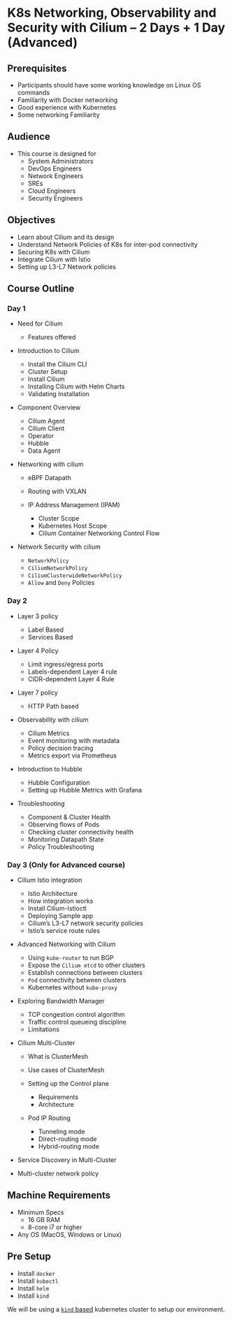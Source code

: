 # K8s Networking, Observability and Security with Cilium – 2 Days + 1 Day (Advanced)

## Prerequisites

- Participants should have some working knowledge on Linux OS commands
- Familiarity with Docker networking
- Good experience with Kubernetes
- Some networking Familiarity

## Audience

- This course is designed for
  - System Administrators
  - DevOps Engineers
  - Network Engineers
  - SREs
  - Cloud Engineers
  - Security Engineers

## Objectives

- Learn about Cilium and its design
- Understand Network Policies of K8s for inter-pod connectivity
- Securing K8s with Cilium
- Integrate Cilium with Istio
- Setting up L3-L7 Network policies

## Course Outline

### Day 1

- Need for Cilium

  - Features offered

- Introduction to Cilium

  - Install the Cilium CLI
  - Cluster Setup
  - Install Cilium
  - Installing Cilium with Helm Charts
  - Validating Installation

- Component Overview

  - Cilium Agent
  - Cilium Client
  - Operator
  - Hubble
  - Data Agent

- Networking with cilium

  - eBPF Datapath
  - Routing with VXLAN
  - IP Address Management (IPAM)

    - Cluster Scope
    - Kubernetes Host Scope
    - Cilium Container Networking Control Flow

- Network Security with cilium

  - `NetworkPolicy`
  - `CiliumNetworkPolicy`
  - `CiliumClusterwideNetworkPolicy`
  - `Allow` and `Deny` Policies

### Day 2

- Layer 3 policy

  - Label Based
  - Services Based

- Layer 4 Policy

  - Limit ingress/egress ports
  - Labels-dependent Layer 4 rule
  - CIDR-dependent Layer 4 Rule

- Layer 7 policy

  - HTTP Path based

- Observability with cilium

  - Cilium Metrics
  - Event monitoring with metadata
  - Policy decision tracing
  - Metrics export via Prometheus

- Introduction to Hubble
  - Hubble Configuration
  - Setting up Hubble Metrics with Grafana

- Troubleshooting

  - Component & Cluster Health
  - Observing flows of Pods
  - Checking cluster connectivity health
  - Monitoring Datapath State
  - Policy Troubleshooting

### Day 3 (Only for Advanced course)

- Cilium Istio integration

  - Istio Architecture
  - How integration works
  - Install Cilium-Istioctl
  - Deploying Sample app
  - Cilium’s L3-L7 network security policies
  - Istio’s service route rules

- Advanced Networking with Cilium

  - Using `kube-router` to run BGP
  - Expose the `Cilium etcd` to other clusters
  - Establish connections between clusters
  - `Pod` connectivity between clusters
  - Kubernetes without `kube-proxy`

- Exploring Bandwidth Manager

  - TCP congestion control algorithm
  - Traffic control queueing discipline
  - Limitations

- Cilium Multi-Cluster

  - What is ClusterMesh
  - Use cases of ClusterMesh
  - Setting up the Control plane

    - Requirements
    - Architecture

  - Pod IP Routing

    - Tunneling mode
    - Direct-routing mode
    - Hybrid-routing mode

- Service Discovery in Multi-Cluster
- Multi-cluster network policy

## Machine Requirements

- Minimum Specs
  - 16 GB RAM
  - 8-core i7 or higher
- Any OS (MacOS, Windows or Linux)

## Pre Setup

- Install `docker`
- Install `kubectl`
- Install `helm`
- Install `kind`

We will be using a [`kind` based](https://docs.cilium.io/en/v1.10/gettingstarted/kind/) kubernetes cluster to setup our environment.
